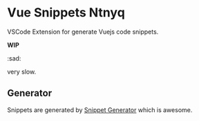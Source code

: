# Vue Snippets Ntnyq

VSCode Extension for generate Vuejs code snippets.

__WIP__

:sad:

very slow.

## Generator

Snippets are generated by [Snippet Generator](https://snippet-generator.app/) which is awesome.

